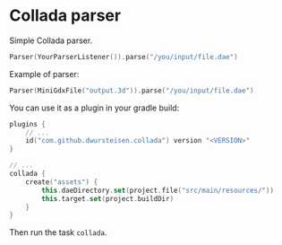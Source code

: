 # Collada parser

Simple Collada parser.

```kotlin
Parser(YourParserListener()).parse("/you/input/file.dae")
```

Example of parser: 

```kotlin
Parser(MiniGdxFile("output.3d")).parse("/you/input/file.dae")
```

You can use it as a plugin in your gradle build: 

```kotlin
plugins {
    // ...
    id("com.github.dwursteisen.collada") version "<VERSION>"
}

// ...
collada {
    create("assets") {
        this.daeDirectory.set(project.file("src/main/resources/"))
        this.target.set(project.buildDir)
    }
}
```

Then run the task `collada`.
